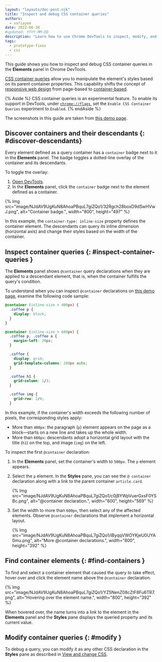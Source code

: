 ```yaml
---
layout: "layouts/doc-post.njk"
title: "Inspect and debug CSS container queries"
authors:
  - sofiayem
date: 2022-06-30
#updated: YYYY-MM-DD
description: "Learn how to use Chrome DevTools to inspect, modify, and debug CSS container queries."
tags:
  - prototype-fixes
  - css
---
```


This guide shows you how to inspect and debug CSS container queries in the **Elements** panel in Chrome DevTools.

[CSS container queries][3] allow you to manipulate the element's styles based on its parent container properties. This capability shifts the concept of [responsive web design][2] from page-based to [container-based](https://web.dev/new-responsive/).

{% Aside %}
CSS container queries is an experimental feature. To enable its support in DevTools, under [`chrome://flags`](chrome://flags), set the `Enable CSS Container Queries` experiment to `Enabled`.
{% endAside %}

The screenshots in this guide are taken from [this demo page](https://jec.fyi/demo/css-cq-coffee).

## Discover containers and their descendants {: #discover-descendants}

Every element defined as a query container has a `container` badge next to it in the **Elements** panel. The badge toggles a dotted-line overlay of the container and its descendants.

To toggle the overlay:

1. [Open DevTools][1].
1. In the **Elements** panel, click the `container` badge next to the element defined as a container.

{% Img src="image/NJdAV9UgKuN8AhoaPBquL7giZQo1/32Rgch28boxD9dSwHVwJ.png", alt="Container badge.", width="800", height="497" %}

In this example, the `container-type: inline-size` property defines the container element. The descendants can query its inline dimension (horizontal axis) and change their styles based on the width of the container.

## Inspect container queries {: #inspect-container-queries }

The **Elements** panel shows  `@container` query declarations when they are applied to a descendant element, that is, when the container fulfills the query's condition.

To understand when you can inspect `@container` declarations on [this demo page](https://jec.fyi/demo/css-cq-coffee), examine the following code sample:

```css
@container (inline-size > 400px) {
  .coffee p {
    display: block;
  }
}

@container (inline-size > 600px) {
  .coffee p, .coffee a {
    margin-left: 20px;
  }

  .coffee {
    display: grid;
    grid-template-columns: 280px auto;
  }

  .coffee h1 {
    grid-column: 1/3;
  }

  .coffee img {
    grid-row: 2/4;
  }
```

In this example, if the container's width exceeds the following number of pixels, the corresponding styles apply:

- More than `400px`: the paragraph (`p`) element appears on the page as a block—starts on a new line and takes up the whole width.
- More than `600px`: descendants adopt a horizontal grid layout with the title (`h1`) on the top, and image (`img`) on the left.

To inspect the first `@container` declaration:

1. In the **Elements** panel, set the container's width to `500px`. The `p` element appears.
1. Select the `p` element. In the **Styles** pane, you can see the `@ container` declaration along with a link to the parent container `article.card`.

   {% Img src="image/NJdAV9UgKuN8AhoaPBquL7giZQo1/c0jBYWpVuerGxsF0YSBc.png", alt="@container declaration.", width="800", height="569" %}

1. Set the width to more than `600px`, then select any of the affected elements. Observe `@container` declarations that implement a horizontal layout.

   {% Img src="image/NJdAV9UgKuN8AhoaPBquL7giZQo1/iByqqVWOYKjeU0UYA0mu.png", alt="More @container declarations.", width="800", height="392" %}

## Find container elements {: #find-containers }

To find and select a container element that caused the query to take effect, hover over and click the element name above the `@container` declaration.

{% Img src="image/NJdAV9UgKuN8AhoaPBquL7giZQo1/YZ5NenZ08cZtF8Fu6TR7.png", alt="Hovering over the element name.", width="800", height="392" %}

When hovered over, the name turns into a link to the element in the **Elements** panel and the **Styles** pane displays the queried property and its current value.

## Modify container queries {: #modify }

To debug a query, you can modify it as any other CSS declaration in the **Styles** pane as described in [View and change CSS](/docs/devtools/css/).

[1]: /docs/devtools/open
[2]: https://developer.mozilla.org/docs/Learn/CSS/CSS_layout/Responsive_Design
[3]: https://developer.mozilla.org/docs/Web/CSS/CSS_Container_Queries
